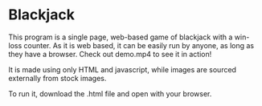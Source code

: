 # Blackjack
This program is a single page, web-based game of blackjack with a win-loss counter. As it is web based, it can be easily run by anyone, as long as they have a browser. Check out demo.mp4 to see it in action!

It is made using only HTML and javascript, while images are sourced externally from stock images.

To run it, download the .html file and open with your browser. 
